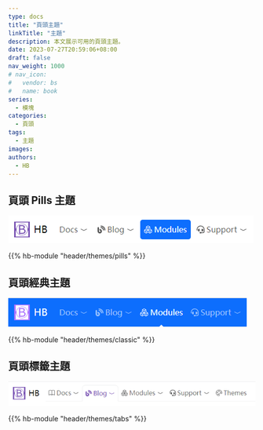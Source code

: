 ```yaml
---
type: docs
title: "頁頭主題"
linkTitle: "主題"
description: 本文展示可用的頁頭主題。 
date: 2023-07-27T20:59:06+08:00
draft: false
nav_weight: 1000
# nav_icon:
#   vendor: bs
#   name: book
series:
  - 模塊
categories:
  - 頁頭
tags:
  - 主題
images:
authors:
  - HB
---
```


## 頁頭 Pills 主題

![頁頭 Pills 主題](pills.png#center)

{{% hb-module "header/themes/pills" %}}

## 頁頭經典主題

![頁頭經典主題](classic.png#center)

{{% hb-module "header/themes/classic" %}}

## 頁頭標籤主題

![頁頭標籤主題](tabs.png#center)

{{% hb-module "header/themes/tabs" %}}
